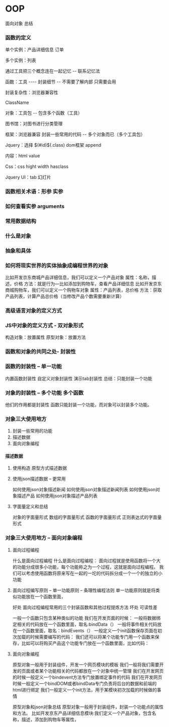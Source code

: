 # OOP
面向对象   总结
### 函数的定义

单个实例：产品详细信息 订单

多个实例：列表

通过工具把三个概念连在一起记忆 -- 联系记忆法

函数：工具 ---- 封装细节 -- 不需要了解内部 只需要会用 

封装复杂性：浏览器兼容性 

ClassName

对象：工具包 -- 包含多个函数（工具）

图书馆：对图书进行分类管理

框架：浏览器兼容 封装一些常用的代码 -- 多个对象而已（多个工具包）

Jquery：选择 $(#id)$(.class) dom框架 append 

内容：html value

Css：css hight width hasclass

Jquery UI：tab 幻灯片

### 函数相关术语：形参 实参
### 如何查看实参 arguments
### 常用数据结构
### 什么是对象
### 抽象和具体
### 如何将现实世界的实体抽象成编程世界的对象
  比如开发京东商城产品详细信息，我们可以定义一个产品对象
  	属性：名称，描述，价格
  	方法：就是行为—比如添加到购物车，查看产品详细信息
  比如开发京东商城购物车，我们可以定义一个购物车对象
  	属性：产品列表，总价格
  	方法：获取产品列表，计算产品总价格（当修改产品个数需要重新计算）
### 高级语言对象的定义方式
### JS中对象的定义方式  - 双对象形式
  构造对象：放置属性
  原型对象：放置方法
### 函数和对象的共同之处- 封装性
### 函数的封装性 – 单一功能
  内置函数封装性
  自定义对象封装性
  演示tab封装性
  总结：只能封装一个功能
### 对象的封装性 – 多个功能 多个函数
  他们的作用都是封装性
  函数只能封装一个功能，而对象可以封装多个功能。
  
### 对象三大使用地方

1. 封装一些常用的功能 
2. 描述数据
3. 面向对象编程

#### 描述数据
1. 使用构造 原型方式描述数据
2. 使用json描述数据 – 更常用

    如何使用json对象描述新闻
    如何使用json对象描述新闻列表
    如何使用json对象描述产品
    如何使用json对象描述产品列表

3. 字面量定义和总结

    对象的字面量形式
    数组的字面量形式
    函数的字面量形式
    正则表达式的字面量形式
### 对象三大使用地方 – 面向对象编程

1. 面向过程编程

    什么是面向过程编程
    什么是面向过程编程：
    面向过程就是使用函数将一个大的功能分成很多小功能，每个功能称之为一个过程，这就是面向过程编程。
    我们可以考虑使用函数将原来写在一起的一坨的代码拆分成一个一个的独立的小功能

2. 面向过程编写原则 – 单一功能原则 – 条理性编程法则 
    单一功能原则就是将类似功能放在一个函数里面，
    
    好处
    面向过程编程常用的三个封装函数和其他过程提炼方法
    坏处 可读性差

    一般一个函数只包含某种类似的功能
    我们在开发页面的时候：
    一般将数据绑定相关的代码放在一个函数里面，取名:bindData（）
    一般将事件相关代码放在一个函数里面，取名：bindEvents（）
    一般定义一个init函数保存页面在初次加载的时候需要编写的代码：
    我们还可以将某个功能专门用一个函数来保存，比如可以将购买产品这个功能专门放在一个函数里面，比如代码：
      
    
3. 面向对象编程    

    原型对象一般用于封装组件，开发一个网页模块的模板
    我们一般将我们需要开发的页面或者某个功能相关的代码都放在一个对象中统一管理
    我们在开发网页的时候一般定义一个bindevent方法专门放置绑定事件的代码
    我们在开发网页时候一般定义一个bindDOM或者bindData专门负责将后台的数据和前端的html进行绑定
    我们一般定义一个init方法，用于某模块初次加载的时候做的事情
    
    原型对象和json对象总结
    原型对象一般用于封装组件，封装一个功能点的属性和方法。
    比如开发京东产品详细信息模块:我们定义一个产品对象，包含名称，描述，添加到购物车等属性，

    
### 
